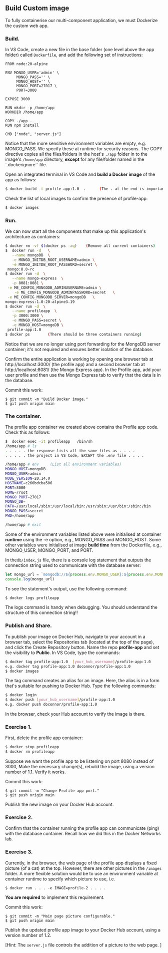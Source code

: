 ## Build Custom image 

To fully containerise our multi-component application, we must Dockerize the custom web app. 

### Build.
In VS Code, create a new file in the base folder (one level above the app folder) called `Dockerfile`, and add the following set of instructions:
~~~
FROM node:20-alpine

ENV MONGO_USER='admin' \
     MONGO_PASS='' \
     MONGO_HOST='' \
     MONGO_PORT=27017 \
     PORT=3000

EXPOSE 3000

RUN mkdir -p /home/app
WORKDIR /home/app

COPY ./app .
RUN npm install

CMD ["node", "server.js"]
~~~
Notice that the more sensitive environment variables are empty, e.g. MONGO_PASS. We specify these at runtime for security reasons. The COPY directive copies all the files/folders in the host's `./app` folder in to the image's `/home/app` directory, __except__ for any file/folder named in the `.dockerignore`` file. 


Open an integrated terminal in VS Code and __build a Docker image__ of the app as follows:
~~~bash
$ docker build -t profile-app:1.0  .      (The . at the end is important!)
~~~
Check the list of local images to confirm the presence of profile-app:
~~~bash
$ docker images
~~~

### Run.

We can now start all the components that make up this application's architecture as containers:
~~~bash
$ docker rm -vf $(docker ps -aq)    (Remove all current containers)  
$  docker run -d   \
   --name mongoDB  \
   -e MONGO_INITDB_ROOT_USERNAME=admin \
   -e MONGO_INITDB_ROOT_PASSWORD=secret \
 mongo:8.0-rc     
$ docker run -d  \
   --name mongo-express  \
   -p 8081:8081 \
 -e ME_CONFIG_MONGODB_ADMINUSERNAME=admin \
    -e ME_CONFIG_MONGODB_ADMINPASSWORD=secret   \
 -e ME_CONFIG_MONGODB_SERVER=mongoDB   \
mongo-express:1.0-20-alpine3.19
$ docker run -d  \
   --name profileapp  \
   -p 3000:3000 \
   -e MONGO_PASS=secret \
   -e MONGO_HOST=mongoDB \
 profile-app:1.0
$ docker ps        (There should be three containers running)
~~~
Notice that we are no longer using port forwarding for the MongoDB server container; it's not required and ensures better isolation of the database. 
 
Confirm the entire application is working by opening one browser tab at http://localhost:3000/ (the profile app) and a second browser tab at http://localhost:8081/ (the Mongo Express app). In the Profile app, add your user profile and then use the Mongo Express tab to verify that the data is in the database.

Commit this work:
~~~
$ git commit -m "Build Docker image."
$ git push origin main
~~~

### The container.

The profile app container we created above contains the Profile app code. Check this as follows:
~~~bash
$  docker exec -it profileapp   /bin/sh
/home/app # ls 
. . . . . the response lists all the same files as . . . .
. . . . . the project in VS Code, EXCEPT the .env file . . . . 

/home/app # env     (List all environment variables)
MONGO_HOST=mongoDB
MONGO_USER=admin
NODE_VERSION=20.14.0
HOSTNAME=c260bdcba506
PORT=3000
HOME=/root
MONGO_PORT=27017
MONGO_DB=
PATH=/usr/local/sbin:/usr/local/bin:/usr/sbin:/usr/bin:/sbin:/bin
MONGO_PASS=secret
PWD=/home/app

/home/app # exit
~~~
Some of the environment variables listed above were initialised at container __runtime__ using the -e option, e.g., MONGO_PASS and MONGO_HOST. Some other variables were initialised at image __build time__ from the Dockerfile, e.g., MONGO_USER, MONGO_PORT, and PORT.

In the`db/index,js` file, there is a console log statement that outputs the connection string used to communicate with the database server:
~~~js
let mongo_url = `mongodb://${process.env.MONGO_USER}:${process.env.MONGO_PASS}@${process.env.MONGO_HOST}:${process.env.MONGO_PORT}`;
console.log(mongo_url)
~~~
To see the statement's output, use the following command:
~~~bash
$ docker logs profileapp
~~~
The logs command is handy when debugging. You should understand the structure of this connection string!!

### Publish and Share.

To publish your image on Docker Hub, navigate to your account in a browser tab, select the Repositories tab (located at the top of the page), and click the Create Repository button. Name the repo __profile-app__ and set the visibility to __Public__. In VS Code, type the commands:
~~~bash
$ docker tag profile-app:1.0  [your_hub_username]/profile-app:1.0
e.g. docker tag profile-app:1.0 doconnor/profile-app:1.0
$ docker images
~~~
The tag command creates an alias for an image. Here, the alias is in a form that's suitable for pushing to Docker Hub. Type the following commands:
~~~bash
$ docker login
$ docker push [your_hub_username]/profile-app:1.0
e.g. docker push doconnor/profile-app:1.0
~~~ 
In the browser, check your Hub account to verify the image is there.

### Exercise 1.

First, delete the profile app container:
~~~bash
$ docker stop profileapp
$ docker rm profileapp
~~~

Suppose we want the profile app to be listening on port 8080 instead of 3000, Make the necessary change(s), rebuild the image, using a version number of 1.1. Verify it works.

Commit this work:
~~~
$ git commit -m "Change Profile app port."
$ git push origin main
~~~

Publish the new image on your Docker Hub account.

### Exercise 2.

Confirm that the container running the profile app can communicate (ping) with the database container. Recall how we did this in the Docker Networks lab.

### Exercise 3.

Currently, in the browser, the web page of the profile app displays a fixed picture (of a cat) at the top. However, there are other pictures in the `/images` folder. A more flexible solution would be to use an environment variable at container runtime to specify which picture to use, i.e. 
~~~
$ docker run . . . -e IMAGE=profile-2 . . . . 
~~~
__You are required__ to implement this requirement. 

Commit this work:
~~~
$ git commit -m "Main page picture configurable."
$ git push origin main
~~~

Publish the updated profile app image to your Docker Hub account, using a version number of 1.2.

[Hint: The `server.js` file controls the addition of a picture to the web page. ]
